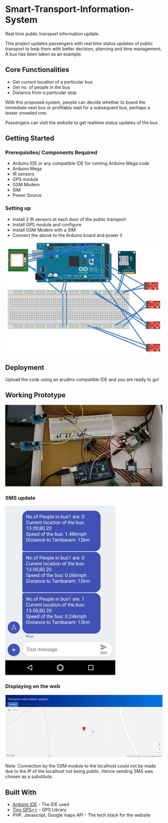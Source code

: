 # Smart-Transport-Information-System
Real time public transport information update.

This project updates passengers with real time status updates of public transport to help them with better decision, planning and time management.
A bus has been taken as an example.

## Core Functionalities

* Get current location of a particular bus
* Get no. of people in the bus
* Distance from a particular stop

With this proposed system, people can decide whether to board the immediate next bus or profitably wait for a subsequent bus, perhaps a lesser crowded one.  

Passengers can visit the website to get realtime status updates of the bus

## Getting Started

### Prerequisites/ Components Required

* Arduino IDE or any compatible IDE for running Arduino Mega code
* Arduino Mega
* IR sensors
* GPS module
* GSM Modem
* SIM
* Power Source

### Setting up

- Install 2 IR sensors at each door of the public transport
- Install GPS module and configure
- Install GSM Modem with a SIM
- Connect the above to the Arduino board and power it

![alt text](https://github.com/ArshadAQ/Smart-Transport-Information-System/blob/master/screenshots/screenshot1.png)

## Deployment

Upload the code using an arudino compatible IDE and you are ready to go!

## Working Prototype

![alt text](https://github.com/ArshadAQ/Smart-Transport-Information-System/blob/master/screenshots/setup.JPG)

### SMS update

![alt text](https://github.com/ArshadAQ/Smart-Transport-Information-System/blob/master/screenshots/bus_status.jpg)

### Displaying on the web

![alt text](https://github.com/ArshadAQ/Smart-Transport-Information-System/blob/master/screenshots/proposed_frontend.JPG)

Note: Connection by the GSM module to the localhost could not be made due to the IP of the localhost not being public. Hence sending SMS was chosen as a substitute.

## Built With

* [Arduino IDE](https://www.arduino.cc/en/Main/Software) - The IDE used
* [Tiny GPS++](https://github.com/mikalhart/TinyGPSPlus) - GPS Library
* PHP, Javascript, Google maps API - The tech stack for the website
